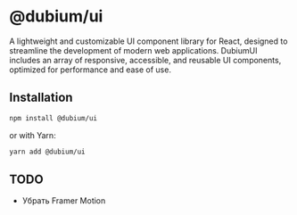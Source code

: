 # @dubium/ui

A lightweight and customizable UI component library for React, designed to streamline the development of modern web applications. DubiumUI includes an array of responsive, accessible, and reusable UI components, optimized for performance and ease of use.

## Installation

```bash
npm install @dubium/ui
```

or with Yarn:

```bash
yarn add @dubium/ui
```

## TODO

- Убрать Framer Motion